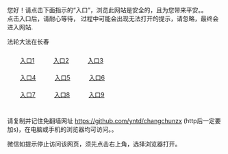 您好！请点击下面指示的“入口”，浏览此网站是安全的，且为您带来平安。。 <br/>
点击入口后，请耐心等待， 过程中可能会出现无法打开的提示，请忽略，最终会进入网站. </br>

法轮大法在长春<br/>
<div style="padding:10px"><a style="margin:20px" target="_blank" href="https://d3ul6tpjjekc1h.cloudfront.net/2Qpsp?zzimoyzq" id="ccLink1" rel="nofollow">入口1</a> <a target="_blank" style="margin:20px" href="https://dpk857qje2efv.cloudfront.net/2Qpsp?fpnmzkf" id="ccLink2" rel="nofollow">入口2</a> <a style="margin:20px" target="_blank" href="https://d2ov8eofjusm8.cloudfront.net/2Qpsp?hqntd" id="ccLink3" rel="nofollow">入口3</a></div>

<div style="padding:10px" ><a style="margin:20px" target="_blank" href="https://d3ul6tpjjekc1h.cloudfront.net/2Qpsp?zzimoyzq" id="ccLink4" rel="nofollow">入口4</a> <a style="margin:20px" href="https://dpk857qje2efv.cloudfront.net/2Qpsp?fpnmzkf" target="_blank" id="ccLink5" rel="nofollow">入口5</a> <a style="margin:20px" href="https://d2ov8eofjusm8.cloudfront.net/2Qpsp?hqntd" target="_blank" id="ccLink6" rel="nofollow">入口6</a></div>

<div style="padding:10px"><a style="margin:20px" target="_blank" href="https://d3ul6tpjjekc1h.cloudfront.net/2Qpsp?zzimoyzq" id="ccLink7" rel="nofollow">入口7</a> <a style="margin:20px" href="https://dpk857qje2efv.cloudfront.net/2Qpsp?fpnmzkf" target="_blank" id="ccLink8" rel="nofollow">入口8</a> <a style="margin:20px" target="_blank" href="https://d2ov8eofjusm8.cloudfront.net/2Qpsp?hqntd" id="ccLink9" rel="nofollow">入口9</a></div>

<br/>



请复制并记住免翻墙网址 https://github.com/yntd/changchunzx (http后一定要加s)，在电脑或手机的浏览器均可访问。。<br/>

微信如提示停止访问该网页，须先点击右上角，选择浏览器打开。
